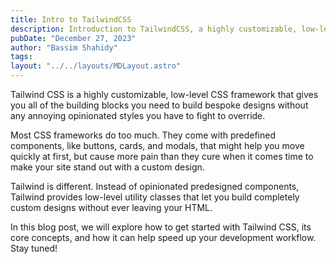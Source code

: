 ```yaml
---
title: Intro to TailwindCSS
description: Introduction to TailwindCSS, a highly customizable, low-level CSS framework that gives you all of the building blocks you need to build bespoke designs without any annoying opinionated styles you have to fight to override.
pubDate: "December 27, 2023"
author: "Bassim Shahidy"
tags:
layout: "../../layouts/MDLayout.astro"
---
```


Tailwind CSS is a highly customizable, low-level CSS framework that gives you all of the building blocks you need to build bespoke designs without any annoying opinionated styles you have to fight to override. 

Most CSS frameworks do too much. They come with predefined components, like buttons, cards, and modals, that might help you move quickly at first, but cause more pain than they cure when it comes time to make your site stand out with a custom design. 

Tailwind is different. Instead of opinionated predesigned components, Tailwind provides low-level utility classes that let you build completely custom designs without ever leaving your HTML.

In this blog post, we will explore how to get started with Tailwind CSS, its core concepts, and how it can help speed up your development workflow. Stay tuned!